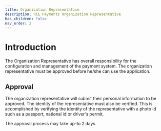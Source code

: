 ```yaml
---
title: Organization Representative
description: RCL Payments Organization Representative
has_children: false
nav_order: 2
---
```


# Introduction

The Organization Representative has overall responsibility for the configuration and management of the payment system. The organization representative must be approved before he/she can use the application. 

## Approval

The organization representative will submit their personal information to be approved. The identity of the representative must also be verified. This is accomplished by verifying the identity of the representative with a photo id such as a passport, national id or driver's permit.

The approval process may take up-to 2 days.